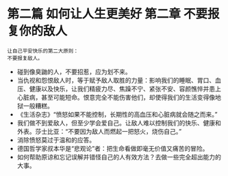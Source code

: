 # 第二篇 如何让人生更美好 第二章 不要报复你的敌人
```
让自己平安快乐的第二大原则：
不要报复敌人。
```
-  碰到像臭鼬的人，不要招惹，应为划不来。
-  当仇视和怨恨敌人时，等于赋予敌人取胜的力量：影响我们的睡眠、胃口、血压、健康以及快乐，让我们精疲力尽、焦躁不宁、紧张不安、容颜憔悴并患上心脏病，甚至可能短命。恨意完全不能伤害他们，却使得我们的生活变得像地狱一般糟糕。
- 《生活杂志》“愤怒如果不能控制，长期性的高血压和心脏病就会随之而来。”
- 我们做不到爱敌人，但至少学会爱自己。让敌人难以控制我们的快乐、健康和外表。莎士比亚：“不要因为敌人而燃起一把怒火，烧伤自己。”
- 消除愤怒莫过于温和的应答。
- 德国哲学家叔本华是“悲观论”者：把生命看做即毫无价值又痛苦的冒险。
- 如何帮助原谅和忘记误解并错怪自己的人有效方法？去做一些完全超出能力的大事。
